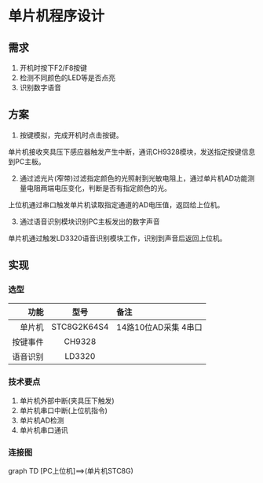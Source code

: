 # 单片机程序设计

## 需求

1. 开机时按下F2/F8按键
2. 检测不同颜色的LED等是否点亮
3. 识别数字语音

## 方案

1. 按键模拟，完成开机时点击按键。

单片机接收夹具压下感应器触发产生中断，通讯CH9328模块，发送指定按键信息到PC主板。

2. 通过滤光片(窄带)过滤指定颜色的光照射到光敏电阻上，通过单片机AD功能测量电阻两端电压变化，判断是否有指定颜色的光。

上位机通过串口触发单片机读取指定通道的AD电压值，返回给上位机。

3. 通过语音识别模块识别PC主板发出的数字声音

单片机通过触发LD3320语音识别模块工作，识别到声音后返回上位机。

## 实现
### 选型

| 功能 | 型号 | 备注 |
-:|:-:|:-
|单片机|STC8G2K64S4|14路10位AD采集 4串口|
|按键事件|CH9328|
|语音识别|LD3320|

### 技术要点

1. 单片机外部中断(夹具压下触发)
2. 单片机串口中断(上位机指令)
3. 单片机AD检测
4. 单片机串口通讯

### 连接图

graph TD
  [PC上位机]==>(单片机STC8G)
